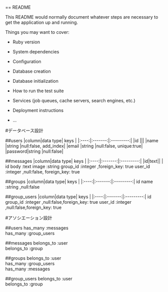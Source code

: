 == README

This README would normally document whatever steps are necessary to get the
application up and running.

Things you may want to cover:

* Ruby version

* System dependencies

* Configuration

* Database creation

* Database initialization

* How to run the test suite

* Services (job queues, cache servers, search engines, etc.)

* Deployment instructions

* ...


#データベース設計

##users
|column|data type|    keys   |
|:----:|:-------:|:---------:|
|id    |||
|name  |string   |null:false, add_index|
|email |string   |null:false, unique:true|
|password|string |null:false|

##messages
|column|data type|    keys   |
|:----:|:-------:|:---------:|
|id|text||
|
id
body        :text
image       :string
group_id    :integer  ,foreign_key: true
user_id     :integer  ,null:false, foreign_key: true

##groups
|column|data type|    keys   |
|:----:|:-------:|:---------:|
id
name        :string   ,null:false

##group_users
|column|data type|    keys   |
|:----:|:-------:|:---------:|
id
group_id    :integer  ,null:false,foreign_key: true
user_id     :integer  ,null:false,foreign_key: true


#アソシエーション設計

##users
has_many :messages  
has_many :group_users

##messages
belongs_to :user  
belongs_to :group

##groups
belongs_to :user  
has_many :group_users  
has_many :messages

##group_users
belongs_to :user  
belongs_to :group